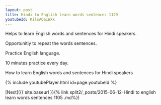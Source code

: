 ```yaml
---
layout: post
title: Hindi to English learn words sentences 1129 
youtubeId: KilsAQaiWXk
---
```

 
 
Helps to learn English words and sentences for Hindi speakers.

Opportunitiy to repeat the words sentences. 

Practice English language. 
 
10 minutes practice every day. 
 
How to learn English words and sentences for Hindi speakers 
 
{% include youtubePlayer.html id=page.youtubeId %}
 
 
[Next]({{ site.baseurl }}{% link  split2/_posts/2015-06-12-Hindi to english learn words sentences 1105 .md%})
 

